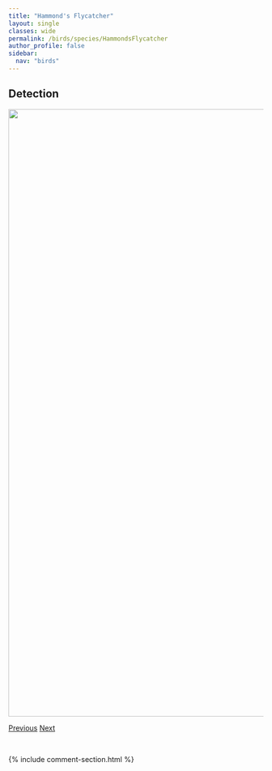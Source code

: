 ```yaml
---
title: "Hammond's Flycatcher"
layout: single
classes: wide
permalink: /birds/species/HammondsFlycatcher
author_profile: false
sidebar:
  nav: "birds"
---
```


<h2>Detection</h2>

<a href="https://drive.google.com/uc?export=view&id=1BC03hwz14k8FQKhs2R2AoWOZ7sFiMrK9">
<img src="https://drive.google.com/uc?export=view&id=1BC03hwz14k8FQKhs2R2AoWOZ7sFiMrK9" height = "1200" width = "800">
</a>

<a href="/DevelopmentWebsite/birds/species/GreenwingedTeal" class="pagination--pager" title="Green-winged Teal">Previous</a> <a href="/DevelopmentWebsite/birds/species/HairyWoodpecker" class="pagination--pager" title="Hairy Woodpecker">Next</a>

<p>&nbsp;</p>

{% include comment-section.html %}
